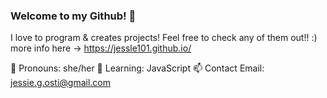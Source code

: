 ### Welcome to my Github! 🤍

<!--
**Jessle101/Jessle101** is a ✨ _special_ ✨ repository because its `README.md` (this file) appears on your GitHub profile.

Here are some ideas to get you started:

- 🔭 I’m currently working on ...
- 🌱 I’m currently learning ...
- 👯 I’m looking to collaborate on ...
- 🤔 I’m looking for help with ...
- 💬 Ask me about ...
- 📫 How to reach me: ...
- 😄 Pronouns: ...
- ⚡ Fun fact: ...
-->
I love to program & creates projects! Feel free to check any of them out!! :)
more info here → https://jessle101.github.io/

 💫 Pronouns: she/her
 🌱 Learning: JavaScript
 📫 Contact Email: jessie.g.osti@gmail.com
